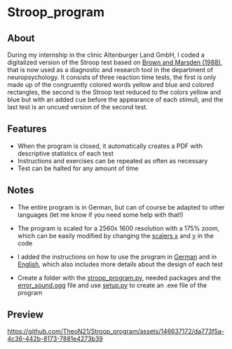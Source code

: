 Stroop_program
=====
About
-----
During my internship in the clinic Altenburger Land GmbH, I coded a digitalized version of the Stroop test based on [Brown and Marsden (1988)](https://academic.oup.com/brain/article-abstract/111/2/323/326830?redirectedFrom=fulltext), that is now used as a diagnostic and research tool in the department of neuropsychology. 
It consists of three reaction time tests, the first is only made up of the congruently colored words yellow and blue and colored rectangles, the second is the Stroop test reduced to the colors yellow and blue but with an added cue before the appearance of each stimuli, 
and the last test is an uncued version of the second test. 

Features
--------
- When the program is closed, it automatically creates a PDF with descriptive statistics of each test 
- Instructions and exercises can be repeated as often as necessary
- Test can be halted for any amount of time

Notes
----------
- The entire program is in German, but can of course be adapted to other languages (let me know if you need some help with that!)
   
- The program is scaled for a 2560x 1600 resolution with a 175% zoom, which can be easily modified by changing the [scalers x](https://github.com/TheoN21/Stroop_program/blob/b1dd3771684aeb6f8c30eef3d62ea6ab6abeda08/stroop_program.py#L133) and [y](https://github.com/TheoN21/Stroop_program/blob/b1dd3771684aeb6f8c30eef3d62ea6ab6abeda08/stroop_program.py#L134) in the code
- I added the instructions on how to use the program in [German](https://github.com/TheoN21/Stroop_program/blob/main/Hinweise%20zum%20Stroop%20test.docx) and in [English](https://github.com/TheoN21/Stroop_program/blob/main/Notes%20on%20the%20Stroop%20Test.docx), which also includes more details about the design of each test
- Create a folder with the [stroop_program.py](https://github.com/TheoN21/Stroop_program/blob/main/stroop_program.py), needed packages and the [error_sound.ogg](https://github.com/TheoN21/Stroop_program/blob/main/error_sound.ogg) file and use [setup.py](https://github.com/TheoN21/Stroop_program/blob/main/setup.py) to create an .exe file of the program

Preview
----------
https://github.com/TheoN21/Stroop_program/assets/146637172/da773f5a-4c36-442b-8173-7881e4273b39
